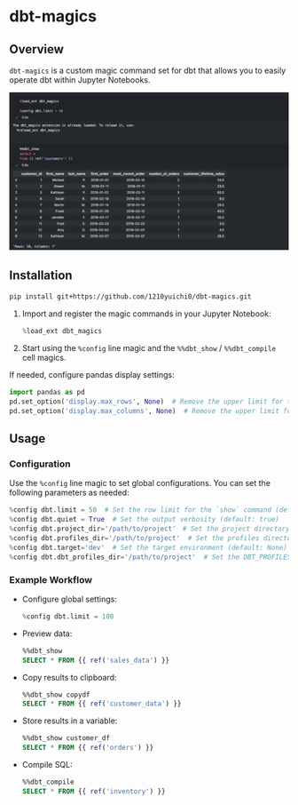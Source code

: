# dbt-magics

## Overview

`dbt-magics` is a custom magic command set for dbt that allows you to easily operate dbt within Jupyter Notebooks.

![sample_image](assets/sample_image.png)

## Installation

```sh
pip install git+https://github.com/1210yuichi0/dbt-magics.git
```

1. Import and register the magic commands in your Jupyter Notebook:

   ```python
   %load_ext dbt_magics
   ```

2. Start using the `%config` line magic and the `%%dbt_show` / `%%dbt_compile` cell magics.

If needed, configure pandas display settings:

```python
import pandas as pd
pd.set_option('display.max_rows', None)  # Remove the upper limit for the number of rows displayed
pd.set_option('display.max_columns', None)  # Remove the upper limit for the number of columns displayed
```

## Usage

### Configuration

Use the `%config` line magic to set global configurations. You can set the following parameters as needed:

```python
%config dbt.limit = 50  # Set the row limit for the `show` command (default: 50)
%config dbt.quiet = True  # Set the output verbosity (default: true)
%config dbt.project_dir='/path/to/project'　# Set the project directory (default: None)
%config dbt.profiles_dir='/path/to/project'  # Set the profiles directory (default: None)
%config dbt.target='dev'  # Set the target environment (default: None)
%config dbt.dbt_profiles_dir='/path/to/project'  # Set the DBT_PROFILES_DIR environment variable
```

### Example Workflow

-  Configure global settings:

   ```python
   %config dbt.limit = 100
   ```

-  Preview data:

   ```sql
   %%dbt_show
   SELECT * FROM {{ ref('sales_data') }}
   ```

-  Copy results to clipboard:

   ```sql
   %%dbt_show copydf
   SELECT * FROM {{ ref('customer_data') }}
   ```

-  Store results in a variable:

   ```sql
   %%dbt_show customer_df
   SELECT * FROM {{ ref('orders') }}
   ```

-  Compile SQL:

   ```sql
   %%dbt_compile
   SELECT * FROM {{ ref('inventory') }}
   ```
